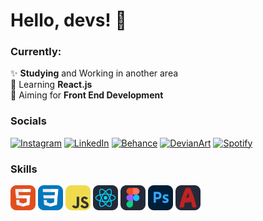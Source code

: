 
<h1>Hello, devs! 👋</h1>
<h3>Currently:</h3>
✨ <b>Studying</b> and Working in another area<br>
🌱 Learning <b>React.js</b><br>
🚀 Aiming for <b>Front End Development</b>

<h3>Socials</h3>

[![Instagram](https://img.shields.io/badge/Instagram-222222?style=for-the-badge&logo=instagram&logoColor=white)](https://www.instagram.com/lasilvadev/)
[![LinkedIn](https://img.shields.io/badge/LinkedIn-222222?style=for-the-badge&logo=linkedin&logoColor=white)](https://www.linkedin.com/in/mslarissasilva/)
[![Behance](https://img.shields.io/badge/-Behance-222222?style=for-the-badge&logo=behance&logoColor=white)](https://www.behance.net/lasilvadev)
[![DevianArt](https://img.shields.io/badge/DeviantArt-222222?style=for-the-badge&logo=deviantart&logoColor=white)](https://www.deviantart.com/lissamachado)
[![Spotify](https://img.shields.io/badge/Spotify-222222?style=for-the-badge&logo=spotify&logoColor=white)](https://open.spotify.com/user/lissamachado)
 
<h3>Skills</h3> 
<div style="display: inline_block" >
  <img align="center" alt="html" height="40"   src="https://github.com/tandpfun/skill-icons/raw/main/icons/HTML.svg">
  <img align="center" alt="css" height="40" src="https://github.com/tandpfun/skill-icons/raw/main/icons/CSS.svg">
  <img align="center" alt="javascript" height="40" src="https://github.com/tandpfun/skill-icons/raw/main/icons/JavaScript.svg">
  <img align="center" alt="react" height="40" src="https://github.com/tandpfun/skill-icons/raw/main/icons/React-Dark.svg">
  <img align="center" alt="figma" height="40" src="https://github.com/tandpfun/skill-icons/raw/main/icons/Figma-Dark.svg">
  <img align="center" alt="ps" height="40" src="https://github.com/tandpfun/skill-icons/raw/main/icons/Photoshop.svg">
  <img align="center" alt="autocad" height="40" src="https://github.com/tandpfun/skill-icons/blob/main/icons/AutoCAD-Dark.svg">
</div>
<br> 
